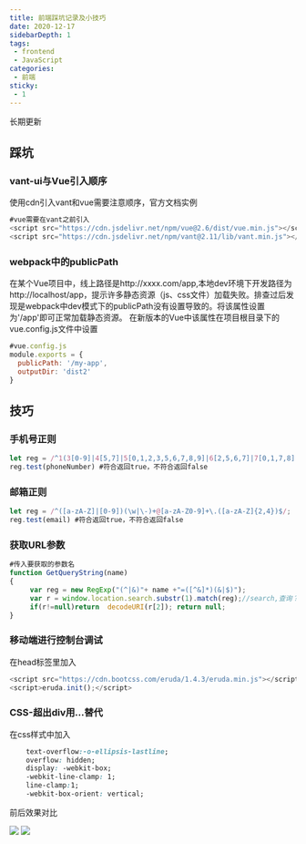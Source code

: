 ```yaml
---
title: 前端踩坑记录及小技巧
date: 2020-12-17
sidebarDepth: 1
tags:
 - frontend
 - JavaScript
categories: 
 - 前端
sticky:
 - 1
---
```

<Boxx changeTime="5000"/>

长期更新
<!-- more -->
## 踩坑
### vant-ui与Vue引入顺序
使用cdn引入vant和vue需要注意顺序，官方文档实例
``` js
#vue需要在vant之前引入
<script src="https://cdn.jsdelivr.net/npm/vue@2.6/dist/vue.min.js"></script>
<script src="https://cdn.jsdelivr.net/npm/vant@2.11/lib/vant.min.js"></script>
```
### webpack中的publicPath
在某个Vue项目中，线上路径是http://xxxx.com/app,本地dev环境下开发路径为http://localhost/app，提示许多静态资源（js、css文件）加载失败。排查过后发现是webpack中dev模式下的publicPath没有设置导致的。将该属性设置为'/app'即可正常加载静态资源。
在新版本的Vue中该属性在项目根目录下的vue.config.js文件中设置
``` js
#vue.config.js
module.exports = {
  publicPath: '/my-app',
  outputDir: 'dist2'
}
```
## 技巧
### 手机号正则
``` js
let reg = /^1(3[0-9]|4[5,7]|5[0,1,2,3,5,6,7,8,9]|6[2,5,6,7]|7[0,1,7,8]|8[0-9]|9[1,8,9])\d{8}$/;
reg.test(phoneNumber) #符合返回true，不符合返回false
```
### 邮箱正则
``` js
let reg = /^([a-zA-Z]|[0-9])(\w|\-)+@[a-zA-Z0-9]+\.([a-zA-Z]{2,4})$/;
reg.test(email) #符合返回true，不符合返回false
```
### 获取URL参数
``` js
#传入要获取的参数名
function GetQueryString(name)
{
     var reg = new RegExp("(^|&)"+ name +"=([^&]*)(&|$)");
     var r = window.location.search.substr(1).match(reg);//search,查询？后面的参数，并匹配正则
     if(r!=null)return  decodeURI(r[2]); return null;
}
```
### 移动端进行控制台调试
在head标签里加入
``` js
<script src="https://cdn.bootcss.com/eruda/1.4.3/eruda.min.js"></script>
<script>eruda.init();</script>
```
### CSS-超出div用...替代
在css样式中加入
``` css
    text-overflow:-o-ellipsis-lastline;
    overflow: hidden;
    display: -webkit-box;
    -webkit-line-clamp: 1;
    line-clamp:1;
    -webkit-box-orient: vertical;
```
前后效果对比 

![](/blog/2020-12-17/before.jpg)
![](/blog/2020-12-17/after.jpg)
